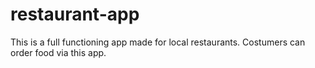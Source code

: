 # restaurant-app
This is a full functioning app made for local restaurants.  Costumers can order food via this app. 
